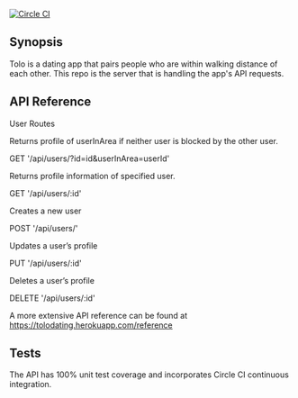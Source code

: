 [![Circle CI](https://circleci.com/gh/egeniesse/toloServer.svg?style=svg)](https://circleci.com/gh/egeniesse/toloServer)

## Synopsis

Tolo is a dating app that pairs people who are within walking distance of each other. This repo is the server that is handling the app's API requests.

## API Reference

User Routes

Returns profile of userInArea if neither user is blocked by the other user.

GET      '/api/users/?id=id&userInArea=userId'


Returns profile information of specified user.

GET      '/api/users/:id'


Creates a new user

POST    '/api/users/'


Updates a user’s profile

PUT      '/api/users/:id'


Deletes a user’s profile

DELETE   '/api/users/:id'


A more extensive API reference can be found at https://tolodating.herokuapp.com/reference

## Tests

The API has 100% unit test coverage and incorporates Circle CI continuous integration.
